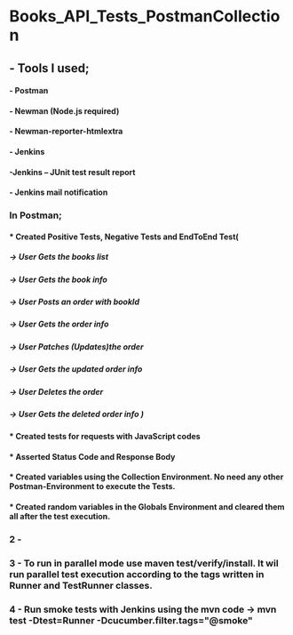 # Books_API_Tests_PostmanCollection
## - Tools I used;
#### - Postman
#### - Newman (Node.js required)
#### - Newman-reporter-htmlextra
#### - Jenkins
#### -Jenkins – JUnit test result report
#### - Jenkins mail notification

### In Postman;
#### * Created Positive Tests, Negative Tests and EndToEnd Test(
##### -> User Gets the books list
##### -> User Gets the book info 
##### -> User Posts an order with bookId
##### -> User Gets the order info 
##### -> User Patches (Updates)the order 
##### -> User Gets the updated order info 
##### -> User Deletes the order 
##### -> User Gets the deleted order info  )

#### * Created tests for requests with JavaScript codes
#### * Asserted Status Code and Response Body
#### * Created variables using the Collection Environment. No need any other Postman-Environment to execute the Tests.
#### * Created random variables in the Globals Environment and cleared them all after the test execution.

### 2 -  
### 3 -  To run in parallel mode use maven test/verify/install. It wil run parallel test execution according to the tags written in Runner and TestRunner classes.

### 4 -  Run smoke tests with Jenkins using the mvn code -> mvn test -Dtest=Runner -Dcucumber.filter.tags="@smoke"
